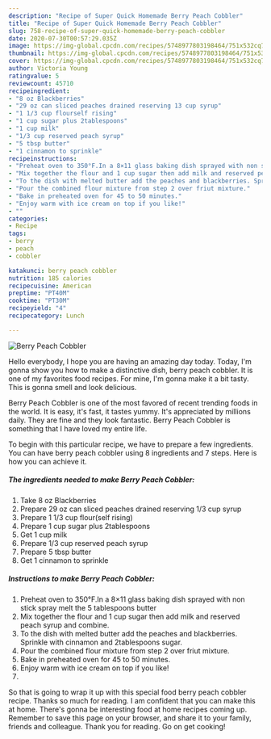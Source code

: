 ```yaml
---
description: "Recipe of Super Quick Homemade Berry Peach Cobbler"
title: "Recipe of Super Quick Homemade Berry Peach Cobbler"
slug: 758-recipe-of-super-quick-homemade-berry-peach-cobbler
date: 2020-07-30T00:57:29.035Z
image: https://img-global.cpcdn.com/recipes/5748977803198464/751x532cq70/berry-peach-cobbler-recipe-main-photo.jpg
thumbnail: https://img-global.cpcdn.com/recipes/5748977803198464/751x532cq70/berry-peach-cobbler-recipe-main-photo.jpg
cover: https://img-global.cpcdn.com/recipes/5748977803198464/751x532cq70/berry-peach-cobbler-recipe-main-photo.jpg
author: Victoria Young
ratingvalue: 5
reviewcount: 45710
recipeingredient:
- "8 oz Blackberries"
- "29 oz can sliced peaches drained reserving 13 cup syrup"
- "1 1/3 cup flourself rising"
- "1 cup sugar plus 2tablespoons"
- "1 cup milk"
- "1/3 cup reserved peach syrup"
- "5 tbsp butter"
- "1 cinnamon to sprinkle"
recipeinstructions:
- "Preheat oven to 350°F.In a 8×11 glass baking dish sprayed with non stick spray melt the 5 tablespoons butter"
- "Mix together the flour and 1 cup sugar then add milk and reserved peach syrup and combine."
- "To the dish with melted butter add the peaches and blackberries. Sprinkle with cinnamon and 2tablespoons sugar."
- "Pour the combined flour mixture from step 2 over friut mixture."
- "Bake in preheated oven for 45 to 50 minutes."
- "Enjoy warm with ice cream on top if you like!"
- ""
categories:
- Recipe
tags:
- berry
- peach
- cobbler

katakunci: berry peach cobbler 
nutrition: 185 calories
recipecuisine: American
preptime: "PT40M"
cooktime: "PT30M"
recipeyield: "4"
recipecategory: Lunch

---
```



![Berry Peach Cobbler](https://img-global.cpcdn.com/recipes/5748977803198464/751x532cq70/berry-peach-cobbler-recipe-main-photo.jpg)

Hello everybody, I hope you are having an amazing day today. Today, I'm gonna show you how to make a distinctive dish, berry peach cobbler. It is one of my favorites food recipes. For mine, I'm gonna make it a bit tasty. This is gonna smell and look delicious.

Berry Peach Cobbler is one of the most favored of recent trending foods in the world. It is easy, it's fast, it tastes yummy. It's appreciated by millions daily. They are fine and they look fantastic. Berry Peach Cobbler is something that I have loved my entire life.




To begin with this particular recipe, we have to prepare a few ingredients. You can have berry peach cobbler using 8 ingredients and 7 steps. Here is how you can achieve it.

<!--inarticleads1-->

##### The ingredients needed to make Berry Peach Cobbler:

1. Take 8 oz Blackberries
1. Prepare 29 oz can sliced peaches drained reserving 1/3 cup syrup
1. Prepare 1 1/3 cup flour(self rising)
1. Prepare 1 cup sugar plus 2tablespoons
1. Get 1 cup milk
1. Prepare 1/3 cup reserved peach syrup
1. Prepare 5 tbsp butter
1. Get 1 cinnamon to sprinkle




<!--inarticleads2-->

##### Instructions to make Berry Peach Cobbler:

1. Preheat oven to 350°F.In a 8×11 glass baking dish sprayed with non stick spray melt the 5 tablespoons butter
1. Mix together the flour and 1 cup sugar then add milk and reserved peach syrup and combine.
1. To the dish with melted butter add the peaches and blackberries. Sprinkle with cinnamon and 2tablespoons sugar.
1. Pour the combined flour mixture from step 2 over friut mixture.
1. Bake in preheated oven for 45 to 50 minutes.
1. Enjoy warm with ice cream on top if you like!
1. 




So that is going to wrap it up with this special food berry peach cobbler recipe. Thanks so much for reading. I am confident that you can make this at home. There's gonna be interesting food at home recipes coming up. Remember to save this page on your browser, and share it to your family, friends and colleague. Thank you for reading. Go on get cooking!
